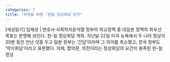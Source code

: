 ```yaml
---
categories: f
title: "무엇을 위한 ‘한일 정상회담’인가"
---
```

[세상읽기] 임재성 | 변호사·사회학자윤석열 정부의 외교정책 중 대일본 정책의 최우선 목표는 분명해 보인다. 한-일 정상회담 개최. 지난달 22일 미국 뉴욕에서 두 나라 정상이 30분 동안 만난 것을 두고 일본 정부는 ‘간담’이라며 그 의미를 축소했고, 한국 정부도 ‘약식회담’이라고 표현했다. 의제, 합의문, 의전이라는 정상회담의 요건이 충족된 한-일 정상